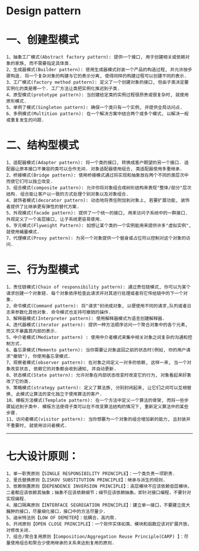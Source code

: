 
# Design pattern #


一、创建型模式
=======

    1、抽象工厂模式(Abstract factory pattern): 提供一个接口, 用于创建相关或依赖对象的家族, 而不需要指定具体类.
    2、生成器模式(Builder pattern): 使用生成器模式封装一个产品的构造过程, 并允许按步骤构造. 将一个复杂对象的构建与它的表示分离, 使得同样的构建过程可以创建不同的表示.
    3、工厂模式(factory method pattern): 定义了一个创建对象的接口, 但由子类决定要实例化的类是哪一个. 工厂方法让类把实例化推迟到子类.
    4、原型模式(prototype pattern): 当创建给定类的实例过程很昂贵或很复杂时, 就使用原形模式.
    5、单例了模式(Singleton pattern): 确保一个类只有一个实例, 并提供全局访问点.
    6、多例模式(Multition pattern): 在一个解决方案中结合两个或多个模式, 以解决一般或重复发生的问题.

二、结构型模式
=======

    1、适配器模式(Adapter pattern): 将一个类的接口, 转换成客户期望的另一个接口. 适配器让原本接口不兼容的类可以合作无间. 对象适配器使用组合, 类适配器使用多重继承.
    2、桥接模式(Bridge pattern): 使用桥接模式通过将实现和抽象放在两个不同的类层次中而使它们可以独立改变.
    3、组合模式(composite pattern): 允许你将对象组合成树形结构来表现"整体/部分"层次结构. 组合能让客户以一致的方式处理个别对象以及对象组合.
    4、装饰者模式(decorator pattern): 动态地将责任附加到对象上, 若要扩展功能, 装饰者提供了比继承更有弹性的替代方案.
    5、外观模式(facade pattern): 提供了一个统一的接口, 用来访问子系统中的一群接口. 外观定义了一个高层接口, 让子系统更容易使用.
    6、亨元模式(Flyweight Pattern): 如想让某个类的一个实例能用来提供许多"虚拟实例", 就使用蝇量模式.
    7、代理模式(Proxy pattern): 为另一个对象提供一个替身或占位符以控制对这个对象的访问.

三、行为型模式
=======

    1、责任链模式(Chain of responsibility pattern): 通过责任链模式, 你可以为某个请求创建一个对象链. 每个对象依序检查此请求并对其进行处理或者将它传给链中的下一个对象.
    2、命令模式(Command pattern): 将"请求"封闭成对象, 以便使用不同的请求,队列或者日志来参数化其他对象. 命令模式也支持可撤销的操作.
    3、解释器模式(Interpreter pattern): 使用解释器模式为语言创建解释器.
    4、迭代器模式(iterator pattern): 提供一种方法顺序访问一个聚合对象中的各个元素, 而又不暴露其内部的表示.
    5、中介者模式(Mediator pattern) : 使用中介者模式来集中相关对象之间复杂的沟通和控制方式.
    6、备忘录模式(Memento pattern): 当你需要让对象返回之前的状态时(例如, 你的用户请求"撤销"), 你使用备忘录模式.
    7、观察者模式(observer pattern): 在对象之间定义一对多的依赖, 这样一来, 当一个对象改变状态, 依赖它的对象都会收到通知, 并自动更新.
    8、状态模式(State pattern): 允许对象在内部状态改变时改变它的行为, 对象看起来好象改了它的类.
    9、策略模式(strategy pattern): 定义了算法族, 分别封闭起来, 让它们之间可以互相替换, 此模式让算法的变化独立于使用算法的客户.
    10、模板方法模式(Template pattern): 在一个方法中定义一个算法的骨架, 而将一些步骤延迟到子类中. 模板方法使得子类可以在不改变算法结构的情况下, 重新定义算法中的某些步骤.
    11、访问者模式(visitor pattern): 当你想要为一个对象的组合增加新的能力, 且封装并不重要时, 就使用访问者模式.


--------------------------------------------------------------------------------------------------

七大设计原则：
=======

    1、单一职责原则【SINGLE RESPONSIBILITY PRINCIPLE】：一个类负责一项职责.
    2、里氏替换原则【LISKOV SUBSTITUTION PRINCIPLE】：继承与派生的规则.
    3、依赖倒置原则【DEPENDENCE INVERSION PRINCIPLE】：高层模块不应该依赖低层模块，二者都应该依赖其抽象；抽象不应该依赖细节；细节应该依赖抽象。即针对接口编程，不要针对实现编程.
    4、接口隔离原则【INTERFACE SEGREGATION PRINCIPLE】：建立单一接口，不要建立庞大臃肿的接口，尽量细化接口，接口中的方法尽量少.
    5、迪米特法则【LOW OF DEMETER】：低耦合，高内聚.
    6、开闭原则【OPEN CLOSE PRINCIPLE】：一个软件实体如类、模块和函数应该对扩展开放，对修改关闭.
    7、组合/聚合复用原则【Composition/Aggregation Reuse Principle(CARP) 】：尽量使用组合和聚合少使用继承的关系来达到复用的原则.




